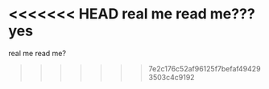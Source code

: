 <<<<<<< HEAD
real me read me??? yes
=======
real me read me?
>>>>>>> 7e2c176c52af96125f7befaf494293503c4c9192
